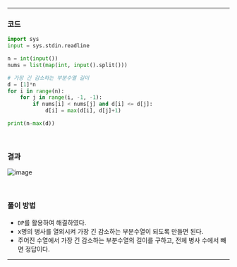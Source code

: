 ___
### 코드
```python
import sys
input = sys.stdin.readline

n = int(input())
nums = list(map(int, input().split()))

# 가장 긴 감소하는 부분수열 길이
d = [1]*n
for i in range(n):
    for j in range(i, -1, -1):
        if nums[i] < nums[j] and d[i] <= d[j]:
            d[i] = max(d[i], d[j]+1)

print(n-max(d))
```
<br>

### 결과
![image](https://user-images.githubusercontent.com/50696567/224630489-87beafd1-dacd-48d1-aff7-9ce3c4531ddf.png)

<br>

### 풀이 방법
- `DP`를 활용하여 해결하였다.
- x명의 병사를 열외시켜 가장 긴 감소하는 부분수열이 되도록 만들면 된다.
- 주어진 수열에서 가장 긴 감소하는 부분수열의 길이를 구하고, 전체 병사 수에서 빼면 정답이다.
___
